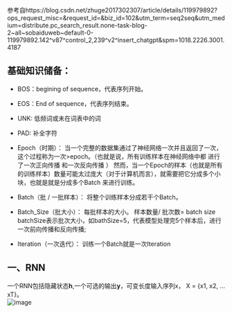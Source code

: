 参考自https://blog.csdn.net/zhuge2017302307/article/details/119979892?ops_request_misc=&request_id=&biz_id=102&utm_term=seq2seq&utm_medium=distribute.pc_search_result.none-task-blog-2~all~sobaiduweb~default-0-119979892.142^v87^control_2,239^v2^insert_chatgpt&spm=1018.2226.3001.4187

## 基础知识储备：

* BOS：begining of sequence，代表序列开始。
* EOS：End of sequence，代表序列结束。
* UNK: 低频词或未在词表中的词
* PAD: 补全字符

* Epoch（时期）：
当一个完整的数据集通过了神经网络一次并且返回了一次，这个过程称为一次>epoch。（也就是说，所有训练样本在神经网络中都 进行了一次正向传播 和一次反向传播 ）
然而，当一个Epoch的样本（也就是所有的训练样本）数量可能太过庞大（对于计算机而言），就需要把它分成多个小块，也就是就是分成多个Batch 来进行训练。

* Batch（批 / 一批样本）：
将整个训练样本分成若干个Batch。

* Batch_Size（批大小）：
每批样本的大小。 样本数量/ 批次数= batch size
batchSize表示批次大小，如bathSize=5，代表模型处理完5个样本后，进行一次前向传播和反向传播;

* Iteration（一次迭代）：
训练一个Batch就是一次Iteration

## 一、RNN
一个RNN包括隐藏状态**h**,一个可选的输出**y**，可变长度输入序列x， X = {x1, x2, … xT}。  
![image](https://img-blog.csdnimg.cn/dcb303c6c2b04d1daaa73b2516ff261b.png?x-oss-process=image/watermark,type_d3F5LXplbmhlaQ,shadow_50,text_Q1NETiBA5Yqq5Yqb5LiN6ISx5Y-R6YCJ5omL,size_17,color_FFFFFF,t_70,g_se,x_16)


